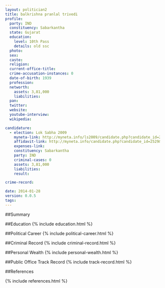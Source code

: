 ```yaml
---
layout: politician2
title: balkrishna pranlal trivedi
profile: 
  party: IND
  constituency: Sabarkantha
  state: Gujarat
  education: 
    level: 10th Pass
    details: old ssc
  photo: 
  sex: 
  caste: 
  religion: 
  current-office-title: 
  crime-accusation-instances: 0
  date-of-birth: 1939
  profession: 
  networth: 
    assets: 3,81,000
    liabilities: 
  pan: 
  twitter: 
  website: 
  youtube-interview: 
  wikipedia: 

candidature: 
  - election: Lok Sabha 2009
    myneta-link: http://myneta.info/ls2009/candidate.php?candidate_id=2529
    affidavit-link: http://myneta.info/candidate.php?candidate_id=2529&scan=original
    expenses-link: 
    constituency: Sabarkantha 
    party: IND
    criminal-cases: 0
    assets: 3,81,000
    liabilities: 
    result:  

crime-record: 

date: 2014-01-28
version: 0.0.5
tags: 
---
```

##Summary


##Education
{% include education.html %}


##Political Career
{% include political-career.html %}


##Criminal Record
{% include criminal-record.html %}


##Personal Wealth
{% include personal-wealth.html %}


##Public Office Track Record
{% include track-record.html %}


##References


{% include references.html %}